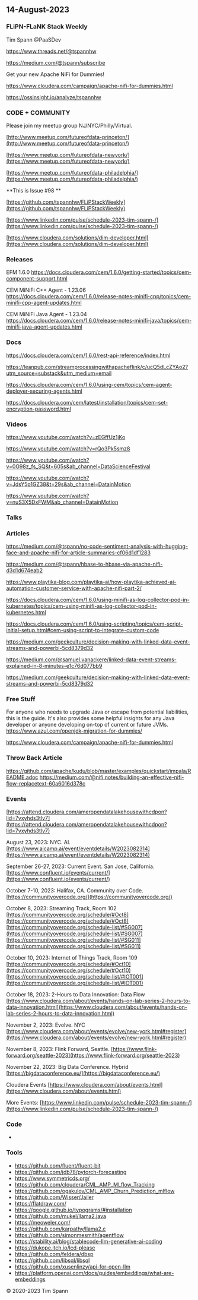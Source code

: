 ## 14-August-2023

### FLiPN-FLaNK Stack Weekly

Tim Spann @PaaSDev

https://www.threads.net/@tspannhw

https://medium.com/@tspann/subscribe

Get your new Apache NiFi for Dummies!

https://www.cloudera.com/campaign/apache-nifi-for-dummies.html

https://ossinsight.io/analyze/tspannhw


### CODE + COMMUNITY

Please join my meetup group NJ/NYC/Philly/Virtual. 

[http://www.meetup.com/futureofdata-princeton/](http://www.meetup.com/futureofdata-princeton/)

[https://www.meetup.com/futureofdata-newyork/](https://www.meetup.com/futureofdata-newyork/)

[https://www.meetup.com/futureofdata-philadelphia/](https://www.meetup.com/futureofdata-philadelphia/)


**This is Issue #98 **

[https://github.com/tspannhw/FLiPStackWeekly](https://github.com/tspannhw/FLiPStackWeekly)

[https://www.linkedin.com/pulse/schedule-2023-tim-spann-/](https://www.linkedin.com/pulse/schedule-2023-tim-spann-/)

[https://www.cloudera.com/solutions/dim-developer.html](https://www.cloudera.com/solutions/dim-developer.html)


### Releases

EFM 1.6.0
https://docs.cloudera.com/cem/1.6.0/getting-started/topics/cem-component-support.html

CEM MiNiFi C++ Agent - 1.23.06
https://docs.cloudera.com/cem/1.6.0/release-notes-minifi-cpp/topics/cem-minifi-cpp-agent-updates.html

CEM MiNiFi Java Agent - 1.23.04
https://docs.cloudera.com/cem/1.6.0/release-notes-minifi-java/topics/cem-minifi-java-agent-updates.html


### Docs

https://docs.cloudera.com/cem/1.6.0/rest-api-reference/index.html

https://leanpub.com/streamprocessingwithapacheflink/c/ucQ5dLcZYAo2?utm_source=substack&utm_medium=email

https://docs.cloudera.com/cem/1.6.0/using-cem/topics/cem-agent-deployer-securing-agents.html

https://docs.cloudera.com/cem/latest/installation/topics/cem-set-encryption-password.html

### Videos


https://www.youtube.com/watch?v=zEGffUz1jKo

https://www.youtube.com/watch?v=rQo3Pk5smz8

https://www.youtube.com/watch?v=0G98z_fs_SQ&t=605s&ab_channel=DataScienceFestival

https://www.youtube.com/watch?v=JdsY5p1GZ38&t=29s&ab_channel=DatainMotion

https://www.youtube.com/watch?v=nuS3X5DxFWM&ab_channel=DatainMotion


### Talks



### Articles

https://medium.com/@tspann/no-code-sentiment-analysis-with-hugging-face-and-apache-nifi-for-article-summaries-cf06d1df1283

https://medium.com/@tspann/hbase-to-hbase-via-apache-nifi-d3d1d674eab2

https://www.playtika-blog.com/playtika-ai/how-playtika-achieved-ai-automation-customer-service-with-apache-nifi-part-2/

https://docs.cloudera.com/cem/1.6.0/using-minifi-as-log-collector-pod-in-kubernetes/topics/cem-using-minifi-as-log-collector-pod-in-kubernetes.html

https://docs.cloudera.com/cem/1.6.0/using-scripting/topics/cem-script-initial-setup.html#cem-using-script-to-integrate-custom-code

https://medium.com/geekculture/decision-making-with-linked-data-event-streams-and-powerbi-5cd8379d32

https://medium.com/@samuel.vanackere/linked-data-event-streams-explained-in-8-minutes-e1c76d077bb9

https://medium.com/geekculture/decision-making-with-linked-data-event-streams-and-powerbi-5cd8379d32



### Free Stuff

For anyone who needs to upgrade Java or escape from potential liabilities, this is the guide.   It's also provides some helpful insights for any Java developer or anyone developing on-top of current or future JVMs.
https://www.azul.com/openjdk-migration-for-dummies/

https://www.cloudera.com/campaign/apache-nifi-for-dummies.html



### Throw Back Article

https://github.com/apache/kudu/blob/master/examples/quickstart/impala/README.adoc
https://medium.com/@nifi.notes/building-an-effective-nifi-flow-replacetext-60a6016d378c


### Events

[https://attend.cloudera.com/ameropendatalakehousewithcdpon?lid=7vxyhds3tlv7](https://attend.cloudera.com/ameropendatalakehousewithcdpon?lid=7vxyhds3tlv7)

August 23, 2023:   NYC.  AI.
[https://www.aicamp.ai/event/eventdetails/W2023082314](https://www.aicamp.ai/event/eventdetails/W2023082314)

September 26-27, 2023:  Current Event.  San Jose, California.
[https://www.confluent.io/events/current/](https://www.confluent.io/events/current/)

October 7-10, 2023:  Halifax, CA.   Community over Code.
[https://communityovercode.org/](https://communityovercode.org/)

October 8, 2023:  Streaming Track, Room 102
[https://communityovercode.org/schedule/#Oct8](https://communityovercode.org/schedule/#Oct8)
[https://communityovercode.org/schedule-list/#SG007](https://communityovercode.org/schedule-list/#SG007)
[https://communityovercode.org/schedule-list/#SG011](https://communityovercode.org/schedule-list/#SG011)

October 10, 2023:  Internet of Things Track, Room 109
[https://communityovercode.org/schedule/#Oct10](https://communityovercode.org/schedule/#Oct10)
[https://communityovercode.org/schedule-list/#IOT001](https://communityovercode.org/schedule-list/#IOT001)

October 18, 2023:  2-Hours to Data Innovation:   Data Flow
[https://www.cloudera.com/about/events/hands-on-lab-series-2-hours-to-data-innovation.html](https://www.cloudera.com/about/events/hands-on-lab-series-2-hours-to-data-innovation.html)

November 2, 2023:  Evolve. NYC
[https://www.cloudera.com/about/events/evolve/new-york.html#register](https://www.cloudera.com/about/events/evolve/new-york.html#register)

November 8, 2023: Flink Forward, Seattle.
[https://www.flink-forward.org/seattle-2023](https://www.flink-forward.org/seattle-2023)

November 22, 2023: Big Data Conference.   Hybrid  
[https://bigdataconference.eu/](https://bigdataconference.eu/)

Cloudera Events
[https://www.cloudera.com/about/events.html](https://www.cloudera.com/about/events.html)

More Events:
[https://www.linkedin.com/pulse/schedule-2023-tim-spann-/](https://www.linkedin.com/pulse/schedule-2023-tim-spann-/)


### Code

* 
  
### Tools

* https://github.com/fluent/fluent-bit
* https://github.com/jdb78/pytorch-forecasting
* https://www.symmetricds.org/
* https://github.com/cloudera/CML_AMP_MLflow_Tracking
* https://github.com/ogakulov/CML_AMP_Churn_Prediction_mlflow
* https://github.com/Wisser/Jailer
* https://flatdraw.com/
* https://google.github.io/typograms/#installation
* https://github.com/mukel/llama2.java
* https://meoweler.com/
* https://github.com/karpathy/llama2.c
* https://github.com/simonmesmith/agentflow
* https://stability.ai/blog/stablecode-llm-generative-ai-coding
* https://dukope.itch.io/lcd-please
* https://github.com/feldera/dbsp
* https://github.com/libsql/libsql
* https://github.com/xusenlinzy/api-for-open-llm
* https://platform.openai.com/docs/guides/embeddings/what-are-embeddings

  
&copy; 2020-2023 Tim Spann
